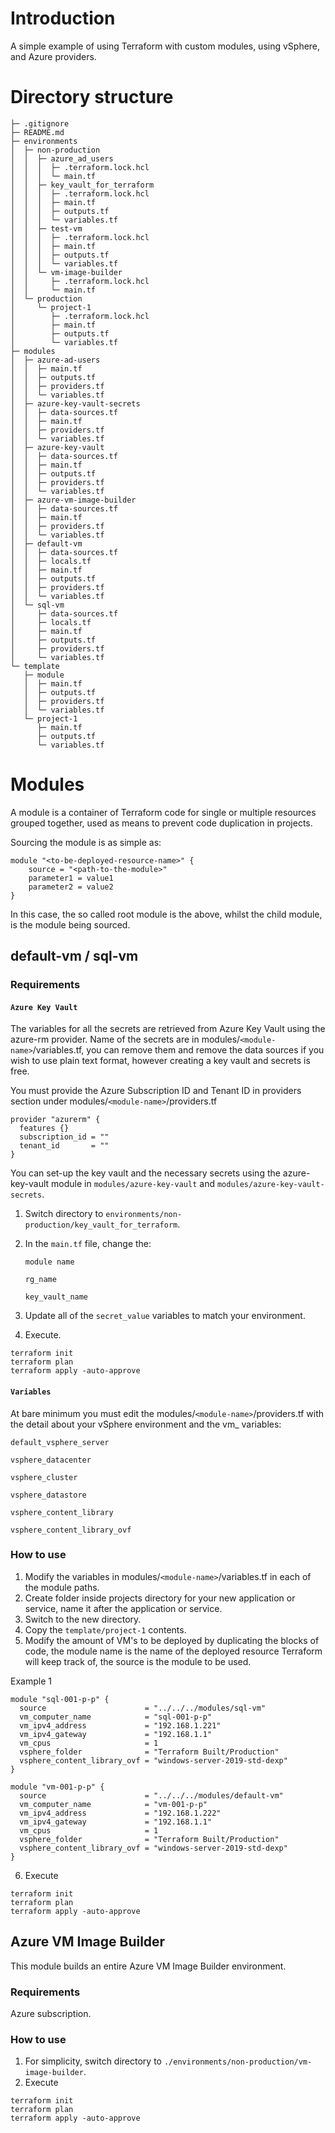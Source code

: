 # Introduction
A simple example of using Terraform with custom modules, using vSphere, and Azure providers.
# Directory structure
```
├─ .gitignore
├─ README.md
├─ environments
│  ├─ non-production
│  │  ├─ azure_ad_users
│  │  │  ├─ .terraform.lock.hcl
│  │  │  └─ main.tf
│  │  ├─ key_vault_for_terraform
│  │  │  ├─ .terraform.lock.hcl
│  │  │  ├─ main.tf
│  │  │  ├─ outputs.tf
│  │  │  └─ variables.tf
│  │  ├─ test-vm
│  │  │  ├─ .terraform.lock.hcl
│  │  │  ├─ main.tf
│  │  │  ├─ outputs.tf
│  │  │  └─ variables.tf
│  │  └─ vm-image-builder
│  │     ├─ .terraform.lock.hcl
│  │     └─ main.tf
│  └─ production
│     └─ project-1
│        ├─ .terraform.lock.hcl
│        ├─ main.tf
│        ├─ outputs.tf
│        └─ variables.tf
├─ modules
│  ├─ azure-ad-users
│  │  ├─ main.tf
│  │  ├─ outputs.tf
│  │  ├─ providers.tf
│  │  └─ variables.tf
│  ├─ azure-key-vault-secrets
│  │  ├─ data-sources.tf
│  │  ├─ main.tf
│  │  ├─ providers.tf
│  │  └─ variables.tf
│  ├─ azure-key-vault
│  │  ├─ data-sources.tf
│  │  ├─ main.tf
│  │  ├─ outputs.tf
│  │  ├─ providers.tf
│  │  └─ variables.tf
│  ├─ azure-vm-image-builder
│  │  ├─ data-sources.tf
│  │  ├─ main.tf
│  │  ├─ providers.tf
│  │  └─ variables.tf
│  ├─ default-vm
│  │  ├─ data-sources.tf
│  │  ├─ locals.tf
│  │  ├─ main.tf
│  │  ├─ outputs.tf
│  │  ├─ providers.tf
│  │  └─ variables.tf
│  └─ sql-vm
│     ├─ data-sources.tf
│     ├─ locals.tf
│     ├─ main.tf
│     ├─ outputs.tf
│     ├─ providers.tf
│     └─ variables.tf
└─ template
   ├─ module
   │  ├─ main.tf
   │  ├─ outputs.tf
   │  ├─ providers.tf
   │  └─ variables.tf
   └─ project-1
      ├─ main.tf
      ├─ outputs.tf
      └─ variables.tf
```
# Modules
A module is a container of Terraform code for single or multiple resources grouped together, used as means to prevent code duplication in projects.

Sourcing the module is as simple as:
``` hcl
module "<to-be-deployed-resource-name>" {
    source = "<path-to-the-module>"
    parameter1 = value1
    parameter2 = value2
}
```

In this case, the so called root module is the above, whilst the child module, is the module being sourced.
## default-vm / sql-vm
### Requirements
#### `Azure Key Vault`
The variables for all the secrets are retrieved from Azure Key Vault using the azure-rm provider. Name of the secrets are in modules/`<module-name>`/variables.tf, you can remove them and remove the data sources if you wish to use plain text format, however creating a key vault and secrets is free.

You must provide the Azure Subscription ID and Tenant ID in providers section under modules/`<module-name>`/providers.tf
``` hcl
provider "azurerm" {
  features {}
  subscription_id = ""
  tenant_id       = ""
}
```
You can set-up the key vault and the necessary secrets using the azure-key-vault module in `modules/azure-key-vault` and `modules/azure-key-vault-secrets`.
1. Switch directory to `environments/non-production/key_vault_for_terraform`.
2. In the `main.tf` file, change the:

    `module name`

    `rg_name`

    `key_vault_name`

3. Update all of the `secret_value` variables to match your environment.
4. Execute.

``` hcl
terraform init
terraform plan
terraform apply -auto-approve
```
#### `Variables`
At bare minimum you must edit the modules/`<module-name>`/providers.tf with the detail about your vSphere environment and the vm_ variables:

`default_vsphere_server`

`vsphere_datacenter`

`vsphere_cluster`

`vsphere_datastore`

`vsphere_content_library`

`vsphere_content_library_ovf`

### How to use
1. Modify the variables in modules/`<module-name>`/variables.tf in each of the module paths.
2. Create folder inside projects directory for your new application or service, name it after the application or service.
3. Switch to the new directory.
4. Copy the `template/project-1` contents.
5. Modify the amount of VM's to be deployed by duplicating the blocks of code, the module name is the name of the deployed resource Terraform will keep track of, the source is the module to be used.

Example 1
``` hcl
module "sql-001-p-p" {
  source                      = "../../../modules/sql-vm"
  vm_computer_name            = "sql-001-p-p"
  vm_ipv4_address             = "192.168.1.221"
  vm_ipv4_gateway             = "192.168.1.1"
  vm_cpus                     = 1
  vsphere_folder              = "Terraform Built/Production"
  vsphere_content_library_ovf = "windows-server-2019-std-dexp"
}

module "vm-001-p-p" {
  source                      = "../../../modules/default-vm"
  vm_computer_name            = "vm-001-p-p"
  vm_ipv4_address             = "192.168.1.222"
  vm_ipv4_gateway             = "192.168.1.1"
  vm_cpus                     = 1
  vsphere_folder              = "Terraform Built/Production"
  vsphere_content_library_ovf = "windows-server-2019-std-dexp"
}
```
6. Execute
``` hcl
terraform init
terraform plan
terraform apply -auto-approve
```
## Azure VM Image Builder
This module builds an entire Azure VM Image Builder environment.
### Requirements
Azure subscription.
### How to use
1. For simplicity, switch directory to `./environments/non-production/vm-image-builder`.
2. Execute
``` hcl
terraform init
terraform plan
terraform apply -auto-approve
```